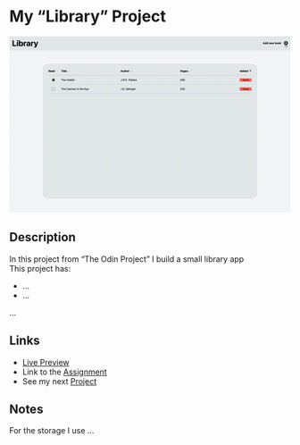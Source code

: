 # My “Library” Project
![preview gif](./media/prev.gif) 

## Description
In this project from “The Odin Project” I build a small library app  <br>
This project has:

- ...
- ...

...

## Links
- [Live Preview](https://tomsoerr.github.io/odin-library/)
- Link to the [Assignment](https://www.theodinproject.com/lessons/node-path-javascript-library)
- See my next [Project]()

## Notes
For the storage I use ...
